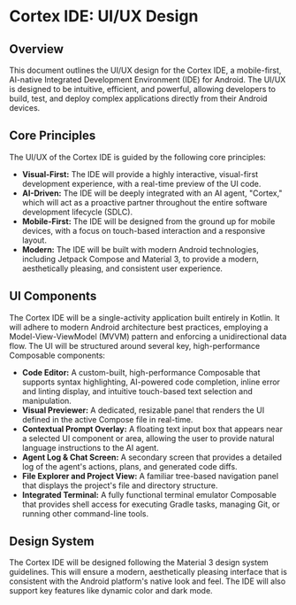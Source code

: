 # Cortex IDE: UI/UX Design

## Overview
This document outlines the UI/UX design for the Cortex IDE, a mobile-first, AI-native Integrated Development Environment (IDE) for Android. The UI/UX is designed to be intuitive, efficient, and powerful, allowing developers to build, test, and deploy complex applications directly from their Android devices.

## Core Principles
The UI/UX of the Cortex IDE is guided by the following core principles:

- **Visual-First:** The IDE will provide a highly interactive, visual-first development experience, with a real-time preview of the UI code.
- **AI-Driven:** The IDE will be deeply integrated with an AI agent, "Cortex," which will act as a proactive partner throughout the entire software development lifecycle (SDLC).
- **Mobile-First:** The IDE will be designed from the ground up for mobile devices, with a focus on touch-based interaction and a responsive layout.
- **Modern:** The IDE will be built with modern Android technologies, including Jetpack Compose and Material 3, to provide a modern, aesthetically pleasing, and consistent user experience.

## UI Components
The Cortex IDE will be a single-activity application built entirely in Kotlin. It will adhere to modern Android architecture best practices, employing a Model-View-ViewModel (MVVM) pattern and enforcing a unidirectional data flow. The UI will be structured around several key, high-performance Composable components:

- **Code Editor:** A custom-built, high-performance Composable that supports syntax highlighting, AI-powered code completion, inline error and linting display, and intuitive touch-based text selection and manipulation.
- **Visual Previewer:** A dedicated, resizable panel that renders the UI defined in the active Compose file in real-time.
- **Contextual Prompt Overlay:** A floating text input box that appears near a selected UI component or area, allowing the user to provide natural language instructions to the AI agent.
- **Agent Log & Chat Screen:** A secondary screen that provides a detailed log of the agent's actions, plans, and generated code diffs.
- **File Explorer and Project View:** A familiar tree-based navigation panel that displays the project's file and directory structure.
- **Integrated Terminal:** A fully functional terminal emulator Composable that provides shell access for executing Gradle tasks, managing Git, or running other command-line tools.

## Design System
The Cortex IDE will be designed following the Material 3 design system guidelines. This will ensure a modern, aesthetically pleasing interface that is consistent with the Android platform's native look and feel. The IDE will also support key features like dynamic color and dark mode.

